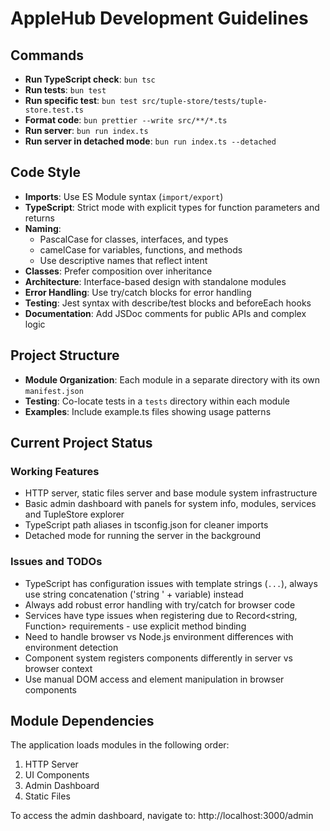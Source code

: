 # AppleHub Development Guidelines

## Commands
- **Run TypeScript check**: `bun tsc`
- **Run tests**: `bun test`
- **Run specific test**: `bun test src/tuple-store/tests/tuple-store.test.ts`
- **Format code**: `bun prettier --write src/**/*.ts`
- **Run server**: `bun run index.ts`
- **Run server in detached mode**: `bun run index.ts --detached`

## Code Style
- **Imports**: Use ES Module syntax (`import/export`)
- **TypeScript**: Strict mode with explicit types for function parameters and returns
- **Naming**:
  - PascalCase for classes, interfaces, and types
  - camelCase for variables, functions, and methods
  - Use descriptive names that reflect intent
- **Classes**: Prefer composition over inheritance
- **Architecture**: Interface-based design with standalone modules
- **Error Handling**: Use try/catch blocks for error handling
- **Testing**: Jest syntax with describe/test blocks and beforeEach hooks
- **Documentation**: Add JSDoc comments for public APIs and complex logic

## Project Structure
- **Module Organization**: Each module in a separate directory with its own `manifest.json`
- **Testing**: Co-locate tests in a `tests` directory within each module
- **Examples**: Include example.ts files showing usage patterns

## Current Project Status

### Working Features
- HTTP server, static files server and base module system infrastructure
- Basic admin dashboard with panels for system info, modules, services and TupleStore explorer
- TypeScript path aliases in tsconfig.json for cleaner imports
- Detached mode for running the server in the background

### Issues and TODOs
- TypeScript has configuration issues with template strings (`...`), always use string concatenation ('string ' + variable) instead
- Always add robust error handling with try/catch for browser code
- Services have type issues when registering due to Record<string, Function> requirements - use explicit method binding
- Need to handle browser vs Node.js environment differences with environment detection
- Component system registers components differently in server vs browser context
- Use manual DOM access and element manipulation in browser components

## Module Dependencies
The application loads modules in the following order:
1. HTTP Server
2. UI Components 
3. Admin Dashboard 
4. Static Files

To access the admin dashboard, navigate to: http://localhost:3000/admin